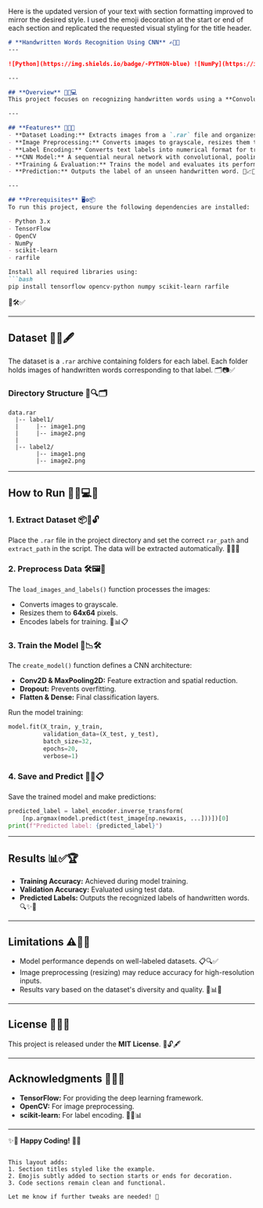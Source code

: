 Here is the updated version of your text with section formatting improved to mirror the desired style. I used the emoji decoration at the start or end of each section and replicated the requested visual styling for the title header.

```markdown
# **Handwritten Words Recognition Using CNN** ✍️🧠📄
---

![Python](https://img.shields.io/badge/-PYTHON-blue) ![NumPy](https://img.shields.io/badge/-NUMPY-darkgreen) ![Jupyter](https://img.shields.io/badge/-JUPYTER-orange) ![TensorFlow](https://img.shields.io/badge/-TENSORFLOW-red) ![Keras](https://img.shields.io/badge/-KERAS-ff0000)

---

## **Overview** 🎯📸💻
This project focuses on recognizing handwritten words using a **Convolutional Neural Network (CNN)** model. The implementation involves loading image data, preprocessing it, training a CNN model, and predicting the labels of unseen handwritten words. The dataset is extracted from a `.rar` archive and organized into appropriate folders for training and testing. ✨📂🔍

---

## **Features** 🔧🧩🚀
- **Dataset Loading:** Extracts images from a `.rar` file and organizes them for training.  
- **Image Preprocessing:** Converts images to grayscale, resizes them to **64x64** pixels, and normalizes pixel values.  
- **Label Encoding:** Converts text labels into numerical format for training.  
- **CNN Model:** A sequential neural network with convolutional, pooling, and dropout layers.  
- **Training & Evaluation:** Trains the model and evaluates its performance.  
- **Prediction:** Outputs the label of an unseen handwritten word. 🧠📈📝  

---

## **Prerequisites** 🖥️⚙️📦
To run this project, ensure the following dependencies are installed:  

- Python 3.x  
- TensorFlow  
- OpenCV  
- NumPy  
- scikit-learn  
- rarfile  

Install all required libraries using:  
```bash
pip install tensorflow opencv-python numpy scikit-learn rarfile
```
🚀🛠️✅  

---

## **Dataset** 📁📝🖋️  
The dataset is a `.rar` archive containing folders for each label. Each folder holds images of handwritten words corresponding to that label. 🗂️📷✅  

### **Directory Structure** 📂🔍🗂️  
```
data.rar  
  |-- label1/  
  |     |-- image1.png  
  |     |-- image2.png  
  |  
  |-- label2/  
        |-- image1.png  
        |-- image2.png  
```  

---

## **How to Run** 🏃‍♂️💻🚀  

### **1. Extract Dataset** 📦📂🔓  
Place the `.rar` file in the project directory and set the correct `rar_path` and `extract_path` in the script. The data will be extracted automatically. 🔄📂✅  

### **2. Preprocess Data** 🛠️🖼️🎨  
The `load_images_and_labels()` function processes the images:  
- Converts images to grayscale.  
- Resizes them to **64x64** pixels.  
- Encodes labels for training. 🧮📊📋  

### **3. Train the Model** 🧠📉🛠️  
The `create_model()` function defines a CNN architecture:  
- **Conv2D & MaxPooling2D:** Feature extraction and spatial reduction.  
- **Dropout:** Prevents overfitting.  
- **Flatten & Dense:** Final classification layers.  

Run the model training:  
```python
model.fit(X_train, y_train,
          validation_data=(X_test, y_test),
          batch_size=32,
          epochs=20,
          verbose=1)
```

### **4. Save and Predict** 💾🔮📋  
Save the trained model and make predictions:  
```python
predicted_label = label_encoder.inverse_transform(
    [np.argmax(model.predict(test_image[np.newaxis, ...]))])[0]
print(f"Predicted label: {predicted_label}")
```

---

## **Results** 📊✅🏆  
- **Training Accuracy:** Achieved during model training.  
- **Validation Accuracy:** Evaluated using test data.  
- **Predicted Labels:** Outputs the recognized labels of handwritten words. 🔍✨📝  

---

## **Limitations** ⚠️🔧📝  
- Model performance depends on well-labeled datasets. 📋🔍✅  
- Image preprocessing (resizing) may reduce accuracy for high-resolution inputs.  
- Results vary based on the dataset's diversity and quality. 🧠📊🎯  

---

## **License** 📜✅✨  
This project is released under the **MIT License**. 📄🔓🖋️  

---

## **Acknowledgments** 🙌🧠👏  
- **TensorFlow:** For providing the deep learning framework.  
- **OpenCV:** For image preprocessing.  
- **scikit-learn:** For label encoding. 🤖🎨📊  

---

✨🎉 **Happy Coding!** 🎉✨  
```

This layout adds:  
1. Section titles styled like the example.  
2. Emojis subtly added to section starts or ends for decoration.  
3. Code sections remain clean and functional.  

Let me know if further tweaks are needed! 🚀
